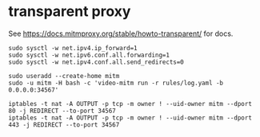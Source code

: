 # transparent proxy

See https://docs.mitmproxy.org/stable/howto-transparent/ for docs.

```shell
sudo sysctl -w net.ipv4.ip_forward=1
sudo sysctl -w net.ipv6.conf.all.forwarding=1
sudo sysctl -w net.ipv4.conf.all.send_redirects=0

sudo useradd --create-home mitm
sudo -u mitm -H bash -c 'video-mitm run -r rules/log.yaml -b 0.0.0.0:34567'

iptables -t nat -A OUTPUT -p tcp -m owner ! --uid-owner mitm --dport 80 -j REDIRECT --to-port 34567
iptables -t nat -A OUTPUT -p tcp -m owner ! --uid-owner mitm --dport 443 -j REDIRECT --to-port 34567
```
